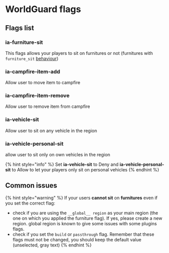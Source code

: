 # WorldGuard flags

## Flags list

### ia-furniture-sit

This flags allows your players to sit on furnitures or not \(furnitures with `furniture_sit` [behaviour](adding-content/advanced/item-properties/behaviours.md)\)

### ia-campfire-item-add

Allow user to move item to campfire

### ia-campfire-item-remove

Allow user to remove item from campfire

### ia-vehicle-sit

Allow user to sit on any vehicle in the region

### ia-vehicle-personal-sit

allow user to sit only on own vehicles in the region

{% hint style="info" %}
Set **ia-vehicle-sit** to Deny and **ia-vehicle-personal-sit** to Allow to let your players only sit on personal vehicles
{% endhint %}

## Common issues

{% hint style="warning" %}
If your users **cannot sit** on **furnitures** even if you set the correct flag:

* check if you are using the `__global__ region` as your main region \(the one on which you applied the furniture flag\). If yes, please create a new region. global region is known to give some issues with some plugins flags.
* check if you set the `build` or `passthrough` flag.  Remember that these flags must not be changed, you should keep the default value \(unselected, gray text\)
{% endhint %}

